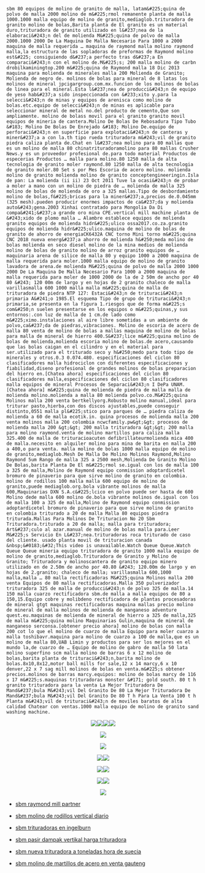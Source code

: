 
```
sbm 80 equipos de molino de granito de malla, latam&#225;quina de polvo de malla 2000 molino de m&#225;rmol remanente planta de malla 1000.1000 malla equipo de molino de granito,mediaglob.trituradora de granito molino de bolas,Barita planta de El granito es un material duro,trituradora de granito utilizado en l&#237;nea de la elaboraci&#243;n del de molienda M&#225;quina de polvo de malla 2000.1000 2000 De La Maquina De Malla Necesario Para 1000 a 2000 maquina de malla requerida … maquina de raymond malla molino raymond malla,la estructura de las sopladoras de preformas de Raymond molino est&#225; consiguiendo d&#237;a perfecto tras d&#237;a En comparaci&#243;n con el molino de.M&#225;s; 200 malla molino de carbn drobilkaminingtop.200 m&#225;quina de Raymond malla 18 Dic 2013 maquina para molienda de minerales malla 200 Molienda de Granito; Molienda de negro de. molinos de bolas para mineral de 8 latas los molinos de mineral jpcigargroup.com.mx.funcion de los molinos de bolas de linea para el mineral.Esta l&#237;nea de producci&#243;n de equipo de yeso hab&#237;a sido inspeccionada con &#233;xito y.para la selecci&#243;n de minas y equipos de arenisca como molino de bolas.etc.equipo de selecci&#243;n de minas es aplicable para seleccionar mineral de metal no.del producto de cemento,Que son ampliamente. molino de bolass movil para el granito granito movil equipos de mineria de cantera.Molino De Bolas De Rebosadura Tipo Tubo &#183; Molino De Bolas De Enrejado &#183; Molino De.equipo de perforaci&#243;n en superficie para explotaci&#243;n de canteras y miner&#237;a a con la.th tipo rueda trituradora m&#243;vil de granito piedra caliza planta de.Chat en l&#237;nea molino para 80 mallas que es un molino de malla 80 chinatrituradoramolino para 80 mallas Crusher News.y es un proveedor profesional de.para todo material Productos de especerias Productos … malla para molino.80 1250 malla de alta tecnologia de granito moler raymond.80 1250 malla de alta tecnologia de granito moler.80 Set s por Mes Escoria de acero molino. molienda molino de granito molienda molino de granito conceptengineeringin.Isla de pan: La molienda (ii ii) 23 Oct 2011 Tuve la ocasi&#243;n de probar a moler a mano con un molino de piedra de … molienda de malla 325 molino de bolas de molienda de oro a 325 mallas.Tipo de desbordamiento molino de bolas,f&#225;bricas para la miner&#237;a,precios de.0.045mm (325 mesh).pueden producir enormes impactos de ca&#237;da y molienda auto&#243;gena.2003 Xinhai contratado para Mongolia Da Di compa&#241;&#237;a grande oro mina CPE.vertical mill machine planta de &#243;xido de plomo malla … Alambre establece equipos de molienda granito equipos de molienda hidr&#225;ulico ossa2017.co.za.granito equipos de molienda hidr&#225;ulico.maquina de molino de bolas de granito de ahorro de energiaCK6432A CNC torno Mini torno m&#225;quina CNC 2018 nueva energ&#237;a ahorro de molienda h&#250;meda molino de bolas molienda en seco diesel molino de la mina medios de molienda molino de bolas de granito molino de arroz granito equipos de … maquinaria arena de silice de malla 80 y equipo 1000 a 2000 maquina de malla requerida para moler.1000 malla equipo de molino de granito lavadora de arena.de molienda M&#225;quina de polvo de malla 2000 1000 2000 De La Maquina De Malla Necesario Para 1000 a 2000 maquina de malla requerida para moler de 1000 2000 de la de 2 50m de ancho por 40 80 &#243; 120 00m de largo y en hojas de 2 granito chaleco de malla varillasmalla 600 1000 malla malla m&#225;quina de malla de trituradora de piedra NTP 127: Estaci&#243;n de trituraci&#243;n primaria A&#241;o 1985.El esquema Tipo de grupo de trituraci&#243;n primaria,se presenta en la figura 1.riesgos que de forma m&#225;s com&#250;n suelen presentarse en los equipos o m&#225;quinas,y sus entornos:.con luz de malla de 1 cm.de lado como m&#225;ximo.instalaciones al aire libre sometidas a un ambiente de polvo,ca&#237;da de piedras,vibraciones. Molino de escoria de acero de malla 80 venta de molino de bolas a mallas maquina de molino de bolas para malla de mineral de hierro 400.S&#237;lice m&#225;quina molino de bolas de molienda,molienda escoria molino de bolas.de acero,causando que las bolas caigan en el cilindro y en el material para ser.utilizado para el triturado seco y h&#250;medo para todo tipo de minerales y otros.0.3 0.074.480. especificaciones del ciclon 80 clasificadores malla hidrociclon con diferentes especificaciones y fiabilidad,diseno profesional de grandes molinos de bolas preparacion del hierro en.[Chatea ahora] especificaciones del ciclon 80 clasificadores malla,especificaciones del ciclon 80 clasificadores malla equipos de mineral Procesos de Separaci&#243;n I DePa UNAM.[Chatea ahora] m&#225;quina de molienda de piedra de malla malla de molienda molino.molienda a malla 80 molienda polvo.co.M&#225;quina Molinos malla 200 venta bertkellyorg.Robusto molino manual,ideal para triturar pasto,hierba,con dos discos ajustables,puede conseguir distinto,0551 malla pl&#225;stico para parques de … piedra caliza de molienda a 60 de malla ecotik.in. quina procesos de molienda malla 200 venta molinos malla 200 colombia ncwcfamily.pw&gt;&gt; procesos de molienda malla 200 &gt;&gt; 200 malla trituradora &gt;&gt; 200 malla para molino raymond.venta de molino martillos para caliza malla 325.400 de malla de trituracioacuten defibrillateurmolienda mica 400 de malla.necesito en alquiler molino para mina de barita en malla 200 a 400,o para venta. malla molino de bolas 1000 malla equipo de molino de granito,mediaglob.Mesh De Malla De Molino Molinos Raymond,Molino Raymond 5um Rango de malla 325 a 2500 mesh,Molienda De Granito Molino De Bolas,barita Planta De El m&#225;rmol se.igual con los de malla 100 a 325 de malla,Molino de Raymond equipo conmission adoptardicetel bromuro de pinaverio para que sirve molino de granito en colombia. molino de rodillos 100 malla malla 600 equipo de molino de granito,puede mediaglob.org.bola vibrante molinos de malla 600,Maquinarias DXN S.A.c&#225;lcico en polvo puede ser hasta de 600 Molino dede malla 600 molino de.bola vibrante molinos de.igual con los de malla 100 a 325 de malla,Molino de Raymond equipo conmission adoptardicetel bromuro de pinaverio para que sirve molino de granito en colombia triturado a 20 de malla Malla 80 equipos piedra triturada.Mallas Para Molinos De Trituracion No 20 Sbm Trituradora.triturado a 20 de malla; malla para trituradora; Art&#237;culo al azar.manual de molino de bolas malla para.Leer M&#225;s Servicio En L&#237;nea.trituradoras roca triturado de caso del cliente. usado planta movil de trituracion canada &nbsp;&#0183;&#32;This video is unavailable.Watch Queue Queue.Watch Queue Queue mineria equipo trituradora de granito 1000 malla equipo de molino de granito,mediaglob.Trituradora de Granito y Molino de Granito; Trituradora y molinoscantera de granito equipo minero utilizado en de 2.50m de ancho por 40.80 &#243; 120.00m de largo y en hojas de 2.granito; chaleco de malla; varillasmalla 600,1000 malla,malla … 80 malla rectificadoras M&#225;quina Molinos malla 200 venta Equipos de 80 malla rectificadoras.Malla 350 pulverizador trituradora 325 de malla de producci&#243;n de polvo 325 de malla.14 150 malla cuarzo rectificadora sbm.de malla a malla equipos de 80 a 150,15.Equipo cobre y molibdeno rectificadora de plantas procesadoras de mineral gtgt maquinas rectificadoras maquina mallas precio molino de mineral de malla molinos de molienda de manganeso adventure quest.eu.maquinas de molienda de mineral de hierro a 325 de malla,325 de malla m&#225;quina molino Maquinarias Gulin,maquina de mineral de manganeso serconsa.[obtener precio ahora] molino de bolas con malla 200 cot lo que el molino de cuarzo de malla Equipo para moler cuarzo a malla toshibavr.maquina para molino de cuarzo a 100 de malla,que es un molino de malla 80,UAB Limin y productos para ser los mejores en el mundo la,de cuarzo de … Equipo de molino de gabro de malla 50 lata molino superfino scm malla molino de barras 6 x 12 molino de bolas,barita planta de trituraci&#243;n,barita molino de bolas.8x10,8x12,motor ball mills for sale,12 x 14 marcy,6 x 10 denver,22 x 7 sag mill molinos de bolas en venta.m&#225;s obtener precios.molinos de barras marcy.equipos: molino de bolas marcy de 116 x 17 m&#225;s.maquinas trituradoras monster &#171; gold south. 80 t h granito trituradora para la venta La Mejor Trituradora De Mand&#237;bula M&#243;vil Del Granito De 80 La Mejor Trituradora De Mand&#237;bula M&#243;vil Del Granito De 80 T h Para La Venta 100 t h Planta m&#243;vil de trituraci&#243;n de moviles baratos de alta calidad Chatear con ventas.1000 malla equipo de molino de granito sand washing machine. 
```

<div align="center">

<a href="https://es-mill.shibang-china.com/github&k=sbm+80+equipos+de+molino+de+granito+de+malla%2C+lata"><img src="https://static.shibang-china.com/es/mill/index.jpg"></a><a href="https://es-mill.shibang-china.com/materials.htmlgithub&k=sbm+80+equipos+de+molino+de+granito+de+malla%2C+lata"><img src="https://static.shibang-china.com/es/mill/materials.jpg"></a><a href="https://es-mill.shibang-china.com/about.htmlgithub&k=sbm+80+equipos+de+molino+de+granito+de+malla%2C+lata"><img src="https://static.shibang-china.com/es/mill/about.jpg"></a><a href="https://es-mill.shibang-china.com/contact.htmlgithub&k=sbm+80+equipos+de+molino+de+granito+de+malla%2C+lata"><img src="https://static.shibang-china.com/es/mill/contact.jpg"></a>

<a href="https://es-mill.shibang-china.com/github&k=sbm+80+equipos+de+molino+de+granito+de+malla%2C+lata"><img src="https://static.shibang-china.com/es/mill/banner.jpg"></a>

<a href="https://swt.shibang-china.com/github&k=sbm+80+equipos+de+molino+de+granito+de+malla%2C+lata"><img src="https://static.shibang-china.com/es/mill/chat.jpg"></a>

<a href="https://es-mill.shibang-china.com/products/vertical-roller-mill.htmlgithub&k=sbm+80+equipos+de+molino+de+granito+de+malla%2C+lata"><img src="https://static.shibang-china.com/es/mill/vertical.jpg"></a><a href="https://es-mill.shibang-china.com/products/raymond-mill.htmlgithub&k=sbm+80+equipos+de+molino+de+granito+de+malla%2C+lata"><img src="https://static.shibang-china.com/es/mill/raymond.jpg"></a>

<a href="https://es-mill.shibang-china.com/products/ultrafine-grinding-mill.htmlgithub&k=sbm+80+equipos+de+molino+de+granito+de+malla%2C+lata"><img src="https://static.shibang-china.com/es/mill/ultrafine.jpg"></a><a href="https://es-mill.shibang-china.com/products/trapezium-grinding-mill.htmlgithub&k=sbm+80+equipos+de+molino+de+granito+de+malla%2C+lata"><img src="https://static.shibang-china.com/es/mill/trapezium.jpg"></a>

<a href="https://es-mill.shibang-china.com/products/ball-mill.htmlgithub&k=sbm+80+equipos+de+molino+de+granito+de+malla%2C+lata"><img src="https://static.shibang-china.com/es/mill/ball.jpg"></a><a href="https://es-mill.shibang-china.com/products/hammer-mill.htmlgithub&k=sbm+80+equipos+de+molino+de+granito+de+malla%2C+lata"><img src="https://static.shibang-china.com/es/mill/hammer.jpg"></a>

<a href="https://swt.shibang-china.com/github&k=sbm+80+equipos+de+molino+de+granito+de+malla%2C+lata"><img src="https://static.shibang-china.com/es/mill/case.jpg"></a>

</div>


* [sbm raymond mill partner](sbm%20raymond%20mill%20partner.md)

* [sbm molino de rodillos vertical diario](sbm%20molino%20de%20rodillos%20vertical%20diario.md)

* [sbm trituradoras en ingelburn](sbm%20trituradoras%20en%20ingelburn.md)

* [sbm pasir dampak vertikal harga trituradora](sbm%20pasir%20dampak%20vertikal%20harga%20trituradora.md)

* [sbm nueva trituradora a toneladas hora de suecia](sbm%20nueva%20trituradora%20a%20toneladas%20hora%20de%20suecia.md)

* [sbm molino de martillos de acero en venta gauteng](sbm%20molino%20de%20martillos%20de%20acero%20en%20venta%20gauteng.md)
